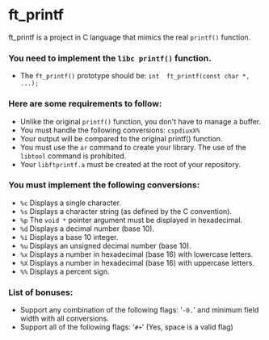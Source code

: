 # ft_printf
ft_printf is a project in C language that mimics the real `printf()` function.

### You need to implement the `libc printf()` function.
- The `ft_printf()` prototype should be: `int  ft_printf(const char *, ...);`

### Here are some requirements to follow:
- Unlike the original `printf()` function, you don't have to manage a buffer.
- You must handle the following conversions: `cspdiuxX%`
- Your output will be compared to the original printf() function.
- You must use the `ar` command to create your library. The use of the `libtool` command is prohibited.
- Your `libftprintf.a` must be created at the root of your repository.

### You must implement the following conversions:
- `%c` Displays a single character.
- `%s` Displays a character string (as defined by the C convention).
- `%p` The `void *` pointer argument must be displayed in hexadecimal.
- `%d` Displays a decimal number (base 10).
- `%i` Displays a base 10 integer.
- `%u` Displays an unsigned decimal number (base 10).
- `%x` Displays a number in hexadecimal (base 16) with lowercase letters.
- `%X` Displays a number in hexadecimal (base 16) with uppercase letters.
- `%%` Displays a percent sign.

### List of bonuses:
- Support any combination of the following flags: '`-0.`' and minimum field width with all conversions.
- Support all of the following flags: '`#+`' (Yes, space is a valid flag)

